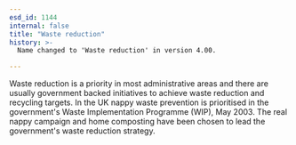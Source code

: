 ```yaml
---
esd_id: 1144
internal: false
title: "Waste reduction"
history: >-
  Name changed to 'Waste reduction' in version 4.00.

---
```


Waste reduction is a priority in most administrative areas and there are usually government backed initiatives to achieve waste reduction and recycling targets.
In the UK nappy waste prevention is prioritised in the government's Waste Implementation Programme (WIP), May 2003. The real nappy campaign and home composting have been chosen to lead the government's waste reduction strategy.

